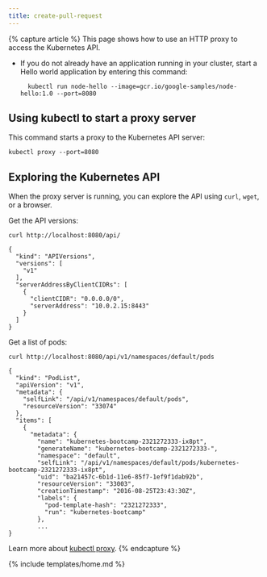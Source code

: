 ```yaml
---
title: create-pull-request
---
```

{% capture article %}
This page shows how to use an HTTP proxy to access the Kubernetes API.

* If you do not already have an application running in your cluster, start
  a Hello world application by entering this command:

        kubectl run node-hello --image=gcr.io/google-samples/node-hello:1.0 --port=8080

## Using kubectl to start a proxy server

This command starts a proxy to the Kubernetes API server:

    kubectl proxy --port=8080

## Exploring the Kubernetes API

When the proxy server is running, you can explore the API using `curl`, `wget`,
or a browser.

Get the API versions:

    curl http://localhost:8080/api/

    {
      "kind": "APIVersions",
      "versions": [
        "v1"
      ],
      "serverAddressByClientCIDRs": [
        {
          "clientCIDR": "0.0.0.0/0",
          "serverAddress": "10.0.2.15:8443"
        }
      ]
    }

Get a list of pods:

    curl http://localhost:8080/api/v1/namespaces/default/pods

    {
      "kind": "PodList",
      "apiVersion": "v1",
      "metadata": {
        "selfLink": "/api/v1/namespaces/default/pods",
        "resourceVersion": "33074"
      },
      "items": [
        {
          "metadata": {
            "name": "kubernetes-bootcamp-2321272333-ix8pt",
            "generateName": "kubernetes-bootcamp-2321272333-",
            "namespace": "default",
            "selfLink": "/api/v1/namespaces/default/pods/kubernetes-bootcamp-2321272333-ix8pt",
            "uid": "ba21457c-6b1d-11e6-85f7-1ef9f1dab92b",
            "resourceVersion": "33003",
            "creationTimestamp": "2016-08-25T23:43:30Z",
            "labels": {
              "pod-template-hash": "2321272333",
              "run": "kubernetes-bootcamp"
            },
            ...
    }

Learn more about [kubectl proxy](/docs/user-guide/kubectl/v1.6/#proxy).
{% endcapture %}

{% include templates/home.md %}


